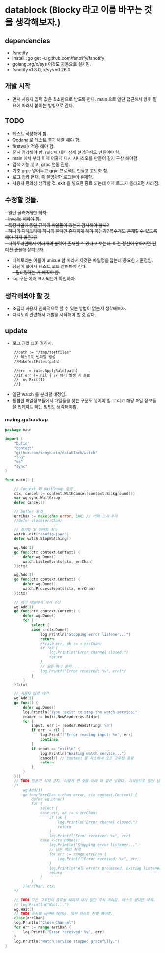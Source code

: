 # datablock (Blocky 라고 이름 바꾸는 것을 생각해보자.)

## dependencies
- fsnotify
- install : go get -u github.com/fsnotify/fsnotify
- golang.org/x/sys 이것도 자동으로 설치됨.
- fsnotify v1.8.0, x/sys v0.26.0

## 개발 시작
- 먼저 사용자 입력 값은 최소한으로 받도록 한다. main 으로 일단 접근해서 향후 필요에 따라서 붙이는 방향으로 간다.  

## TODO
- 테스트 작성해야 함.  
- Qodana 로 테스트 결과 해결 해야 함.  
- firstwalk 적용 해야 함.  
- 문서 정리해야 함. rule 에 대한 상세 설명문서도 만들어야 함.  
- main 에서 부터 이제 어떻게 다시 시나리오를 만들어 갈지 구상 해야함.  
- 검색 기능 넣고, grpc 연동 진행.
- 기초 grpc 넣어두고 grpc 프로젝트 만들고 고도화 함.
- 로그 정리 현재, 좀 불명확한 로그들이 존재함. 
- 사용자 편의성 생각할 것. exit 을 넣으면 종료 되는데 이게 로그가 올라오면 사라짐.

## 수정할 것들.
~~- 일단 굴러가게만 하자.~~  
~~- invalid 해줘야 함.~~  
~~- 특정파일에 동일 규칙의 파일들이 있는지 검사해야 할까?~~  
~~- 하나의 디렉토리에 하나의 블럭만 존재하게 해야 하는가? 복수개도 존재할 수 있도록 해야 하지 않은가?~~  
~~- 디렉토리안에서 여러개의 블럭이 존재할 수 있다고 보는데. 이건 정신이 맑아지면 컨디션 좋을대 살펴보자.~~  
- 디렉토리는 이름이 unique 함 따라서 이것은 파일명을 잡는데 중요한 기준점임.  
- 정신이 없어서 테스트 코드 살펴봐야 한다.  
~~- 필터링하는 거 해줘야 함.~~
- sql 구문 에러 표시되는거 확인하자.

## 생각해봐야 할 것
- 조금더 사용자 친화적으로 할 수 있는 방법이 없는지 생각해보자.  
- 디렉토리 관련해서 개발을 시작해야 할 것 같다.    
## update 
- 로그 관련 표준 정하자.  


````txt
	//path := "/tmp/testfiles"
	// 테스트로 빈파일 생성
	//MakeTestFiles(path)

	//err := rule.ApplyRule(path)
	//if err != nil { // 에러 발생 시 종료
	//	os.Exit(1)
	//}
````

- 일단 watch 를 분리할 예정임.
- 통합한 파일정보들에서 파일들을 찾는 구문도 넣어야 함. 그리고 해당 파일 정보들을 업데이트 하는 방법도 생각해야함.
### maing.go backup
```go
package main

import (
	"bufio"
	"context"
	"github.com/seoyhaein/datablock/watch"
	"log"
	"os"
	"sync"
)

func main() {

	// Context 와 WaitGroup 정의
	ctx, cancel := context.WithCancel(context.Background())
	var wg sync.WaitGroup
	defer cancel()

	// buffer 둘것
	errChan := make(chan error, 100) // 버퍼 크기 추가
	//defer close(errChan)

	// 초기화 및 이벤트 처리
	watch.Init("config.json")
	defer watch.StopWatching()

	wg.Add(1)
	go func(ctx context.Context) {
		defer wg.Done()
		watch.ListenEvents(ctx, errChan)
	}(ctx)

	wg.Add(1)
	go func(ctx context.Context) {
		defer wg.Done()
		watch.ProcessEvents(ctx, errChan)
	}(ctx)

	// 에러 채널에서 에러 수신
	wg.Add(1)
	go func(ctx context.Context) {
		defer wg.Done()
		for {
			select {
			case <-ctx.Done():
				log.Println("Stopping error listener...")
				return
				/*case err, ok := <-errChan:
				if !ok {
					log.Println("Error channel closed.")
					return
				}
				// 모든 에러 출력
				log.Printf("Error received: %v", err)*/
			}
		}
	}(ctx)

	// 사용자 입력 대기
	wg.Add(1)
	go func() {
		defer wg.Done()
		log.Println("Type 'exit' to stop the watch service.")
		reader := bufio.NewReader(os.Stdin)
		for {
			input, err := reader.ReadString('\n')
			if err != nil {
				log.Printf("Error reading input: %v", err)
				continue
			}
			if input == "exit\n" {
				log.Println("Exiting watch service...")
				cancel() // Context 를 취소하여 모든 고루틴 종료
				return
			}
		}
	}()
	// TODO 당분가 삭제 금지. 이렇게 한 것을 아래 와 같이 넣었다. 기억용으로 일단 남겨둔다.
	/*
		wg.Add(1)
		go func(errChan <-chan error, ctx context.Context) {
			defer wg.Done()
			for {
				select {
				case err, ok := <-errChan:
					if !ok {
						log.Println("Error channel closed.")
						return
					}
					log.Printf("Error received: %v", err)
				case <-ctx.Done():
					log.Println("Stopping error listener...")
					// 남은 에러 처리
					for err := range errChan {
						log.Printf("Error received: %v", err)
					}
					log.Println("All errors processed. Exiting listener.")
					return
				}
			}
		}(errChan, ctx)
	*/

	// TODO 모든 고루틴이 종료될 때까지 대기 일단 주석 처리함. 테스트 끝나면 삭제.
	// log.Println("Wait...")
	wg.Wait()
	// TODO 순서를 바꾸면 에러남. 일단 테스트 진행 해야함.
	close(errChan)
	log.Println("Close Channel")
	for err := range errChan {
		log.Printf("Error received: %v", err)
	}
	log.Println("Watch service stopped gracefully.")
}

```
